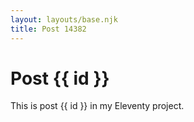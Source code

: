 ```yaml
---
layout: layouts/base.njk
title: Post 14382
---
```


# Post {{ id }}

This is post {{ id }} in my Eleventy project.
